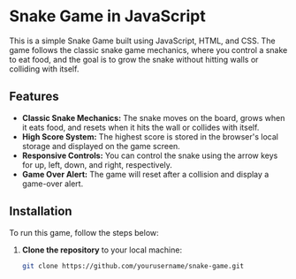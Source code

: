 # Snake Game in JavaScript

This is a simple Snake Game built using JavaScript, HTML, and CSS. The game follows the classic snake game mechanics, where you control a snake to eat food, and the goal is to grow the snake without hitting walls or colliding with itself.

## Features

- **Classic Snake Mechanics:** The snake moves on the board, grows when it eats food, and resets when it hits the wall or collides with itself.
- **High Score System:** The highest score is stored in the browser's local storage and displayed on the game screen.
- **Responsive Controls:** You can control the snake using the arrow keys for up, left, down, and right, respectively.
- **Game Over Alert:** The game will reset after a collision and display a game-over alert.

## Installation

To run this game, follow the steps below:

1. **Clone the repository** to your local machine:

   ```bash
   git clone https://github.com/yourusername/snake-game.git
